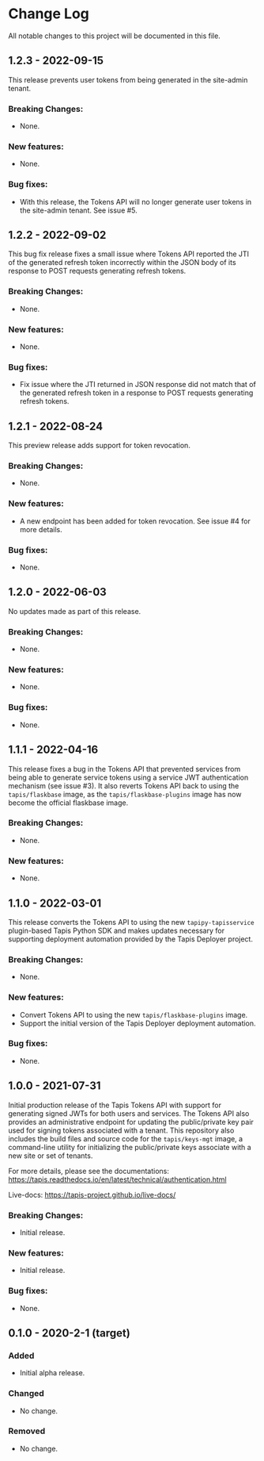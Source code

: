 # Change Log
All notable changes to this project will be documented in this file.

## 1.2.3 - 2022-09-15
This release prevents user tokens from being generated in the site-admin tenant. 

### Breaking Changes:
- None.

### New features:
- None. 

### Bug fixes:
- With this release, the Tokens API will no longer generate user tokens in the site-admin tenant. 
  See issue #5.


## 1.2.2 - 2022-09-02
This bug fix release fixes a small issue where Tokens API reported the JTI of the generated refresh
token incorrectly within the JSON body of its response to POST requests generating refresh tokens.

### Breaking Changes:
- None.

### New features:
- None. 

### Bug fixes:
- Fix issue where the JTI returned in JSON response did not match that of the generated refresh token 
in a response to POST requests generating refresh tokens.


## 1.2.1 - 2022-08-24
This preview release adds support for token revocation.

### Breaking Changes:
- None.

### New features:
- A new endpoint has been added for token revocation. See issue #4 for more details. 

### Bug fixes:
- None.



## 1.2.0 - 2022-06-03
No updates made as part of this release.

### Breaking Changes:
- None.

### New features:
- None.

### Bug fixes:
- None.


## 1.1.1 - 2022-04-16
This release fixes a bug in the Tokens API that prevented services from being able to generate service
tokens using a service JWT authentication mechanism (see issue #3). It also reverts Tokens API back to
using the `tapis/flaskbase` image, as the `tapis/flaskbase-plugins` image has now become the
official flaskbase image. 

### Breaking Changes:
- None.

### New features:
- None.


## 1.1.0 - 2022-03-01
This release converts the Tokens API to using the new `tapipy-tapisservice` plugin-based 
Tapis Python SDK and makes updates necessary for supporting deployment automation provided
by the Tapis Deployer project.

### Breaking Changes:
- None.

### New features:
- Convert Tokens API to using the new `tapis/flaskbase-plugins` image.
- Support the initial version of the Tapis Deployer deployment automation. 

### Bug fixes:
- None.

## 1.0.0 - 2021-07-31
Initial production release of the Tapis Tokens API with support for generating signed
JWTs for both users and services. The Tokens API also provides an administrative endpoint
for updating the public/private key pair used for signing tokens associated with a tenant.
This repository also includes the build files and source  code for the `tapis/keys-mgt` image,
a command-line utility for initializing the public/private keys associate with a new site or set
of tenants.

For more details, please see the documentations: https://tapis.readthedocs.io/en/latest/technical/authentication.html

Live-docs: https://tapis-project.github.io/live-docs/

### Breaking Changes:
- Initial release.

### New features:
 - Initial release.

### Bug fixes:
- None.


## 0.1.0 - 2020-2-1 (target)
### Added
- Initial alpha release.

### Changed
- No change.

### Removed
- No change.
